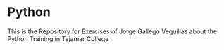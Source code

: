 # Python
This is the Repository for Exercises of Jorge Gallego Veguillas about the Python Training in Tajamar College 
